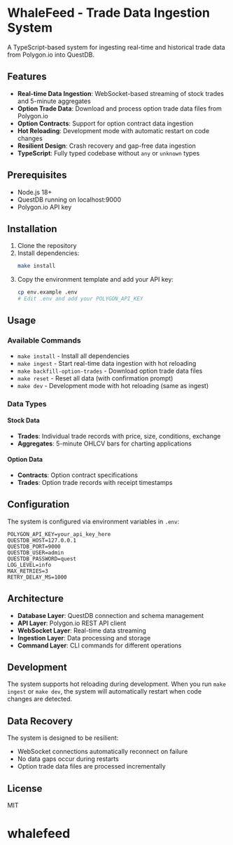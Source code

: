 # WhaleFeed - Trade Data Ingestion System

A TypeScript-based system for ingesting real-time and historical trade data from Polygon.io into QuestDB.

## Features

- **Real-time Data Ingestion**: WebSocket-based streaming of stock trades and 5-minute aggregates
- **Option Trade Data**: Download and process option trade data files from Polygon.io
- **Option Contracts**: Support for option contract data ingestion
- **Hot Reloading**: Development mode with automatic restart on code changes
- **Resilient Design**: Crash recovery and gap-free data ingestion
- **TypeScript**: Fully typed codebase without `any` or `unknown` types

## Prerequisites

- Node.js 18+ 
- QuestDB running on localhost:9000
- Polygon.io API key

## Installation

1. Clone the repository
2. Install dependencies:
   ```bash
   make install
   ```
3. Copy the environment template and add your API key:
   ```bash
   cp env.example .env
   # Edit .env and add your POLYGON_API_KEY
   ```

## Usage

### Available Commands

- `make install` - Install all dependencies
- `make ingest` - Start real-time data ingestion with hot reloading
- `make backfill-option-trades` - Download option trade data files
- `make reset` - Reset all data (with confirmation prompt)
- `make dev` - Development mode with hot reloading (same as ingest)

### Data Types

#### Stock Data
- **Trades**: Individual trade records with price, size, conditions, exchange
- **Aggregates**: 5-minute OHLCV bars for charting applications

#### Option Data
- **Contracts**: Option contract specifications
- **Trades**: Option trade records with receipt timestamps

## Configuration

The system is configured via environment variables in `.env`:

```env
POLYGON_API_KEY=your_api_key_here
QUESTDB_HOST=127.0.0.1
QUESTDB_PORT=9000
QUESTDB_USER=admin
QUESTDB_PASSWORD=quest
LOG_LEVEL=info
MAX_RETRIES=3
RETRY_DELAY_MS=1000
```

## Architecture

- **Database Layer**: QuestDB connection and schema management
- **API Layer**: Polygon.io REST API client
- **WebSocket Layer**: Real-time data streaming
- **Ingestion Layer**: Data processing and storage
- **Command Layer**: CLI commands for different operations

## Development

The system supports hot reloading during development. When you run `make ingest` or `make dev`, the system will automatically restart when code changes are detected.

## Data Recovery

The system is designed to be resilient:
- WebSocket connections automatically reconnect on failure
- No data gaps occur during restarts
- Option trade data files are processed incrementally

## License

MIT
# whalefeed
